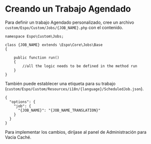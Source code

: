 # Creando un Trabajo Agendado

Para definir un trabajo Agendado personalizado, cree un archivo `custom/Espo/Custom/Jobs/{JOB_NAME}.php` con el contenido.

```
namespace Espo\Custom\Jobs; 

class {JOB_NAME} extends \Espo\Core\Jobs\Base 
{
    
    public function run() 
    {	 
	    //all the logic needs to be defined in the method run
    }	 
}
```

También puede establecer una etiqueta para su trabajo (`custom/Espo/Custom/Resources/i18n/{language}/ScheduledJob.json`).
```
{
  "options": { 
    "job": { 
      "{JOB_NAME}": "{JOB_NAME_TRANSLATION}"
    }
  }
}
```

Para implementar los cambios, diríjase al panel de Administración para Vacia Caché.
